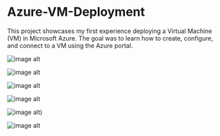 # Azure-VM-Deployment

This project showcases my first experience deploying a Virtual Machine (VM) in Microsoft Azure. The goal was to learn how to create, configure, and connect to a VM using the Azure portal. 

![image alt](https://github.com/Ikedrew/Azure-VM-Deployment/blob/main/Create%20a%20virtual%20machine%20-%20Microsoft%20Azure%20and%2013%20more%20pages%20-%20Personal%20-%20Microsoft%E2%80%8B%20Edge%2007_02_2025%2018_33_29.png?raw=true)

![image alt](https://github.com/Ikedrew/Azure-VM-Deployment/blob/main/Create%20a%20virtual%20machine%20-%20Microsoft%20Azure%20and%2013%20more%20pages%20-%20Personal%20-%20Microsoft%E2%80%8B%20Edge%2007_02_2025%2018_33_47.png?raw=true)

![image alt](https://github.com/Ikedrew/Azure-VM-Deployment/blob/main/Create%20a%20virtual%20machine%20-%20Microsoft%20Azure%20and%2013%20more%20pages%20-%20Personal%20-%20Microsoft%E2%80%8B%20Edge%2007_02_2025%2018_35_11.png?raw=true)

![image alt](https://github.com/Ikedrew/Azure-VM-Deployment/blob/main/Create%20a%20virtual%20machine%20-%20Microsoft%20Azure%20and%2013%20more%20pages%20-%20Personal%20-%20Microsoft%E2%80%8B%20Edge%2007_02_2025%2018_37_07.png?raw=true)

![image alt](https://github.com/Ikedrew/Azure-VM-Deployment/blob/main/Create%20a%20virtual%20machine%20-%20Microsoft%20Azure%20and%2013%20more%20pages%20-%20Personal%20-%20Microsoft%E2%80%8B%20Edge%2007_02_2025%2018_37_28.png?raw=true))

![image alt](https://github.com/Ikedrew/Azure-VM-Deployment/blob/main/Create%20a%20virtual%20machine%20-%20Microsoft%20Azure%20and%2013%20more%20pages%20-%20Personal%20-%20Microsoft%E2%80%8B%20Edge%2007_02_2025%2018_39_15.png?raw=true)
